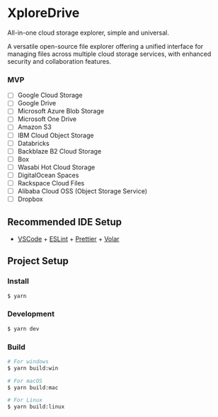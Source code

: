 # XploreDrive

All-in-one cloud storage explorer, simple and universal.

A versatile open-source file explorer offering a unified interface for managing files across multiple cloud storage services, with enhanced security and collaboration features.

### MVP

- [ ] Google Cloud Storage
- [ ] Google Drive
- [ ] Microsoft Azure Blob Storage
- [ ] Microsoft One Drive
- [ ] Amazon S3
- [ ] IBM Cloud Object Storage
- [ ] Databricks
- [ ] Backblaze B2 Cloud Storage
- [ ] Box
- [ ] Wasabi Hot Cloud Storage
- [ ] DigitalOcean Spaces
- [ ] Rackspace Cloud Files
- [ ] Alibaba Cloud OSS (Object Storage Service)
- [ ] Dropbox

## Recommended IDE Setup

- [VSCode](https://code.visualstudio.com/) + [ESLint](https://marketplace.visualstudio.com/items?itemName=dbaeumer.vscode-eslint) + [Prettier](https://marketplace.visualstudio.com/items?itemName=esbenp.prettier-vscode) + [Volar](https://marketplace.visualstudio.com/items?itemName=Vue.volar)

## Project Setup

### Install

```bash
$ yarn
```

### Development

```bash
$ yarn dev
```

### Build

```bash
# For windows
$ yarn build:win

# For macOS
$ yarn build:mac

# For Linux
$ yarn build:linux
```
